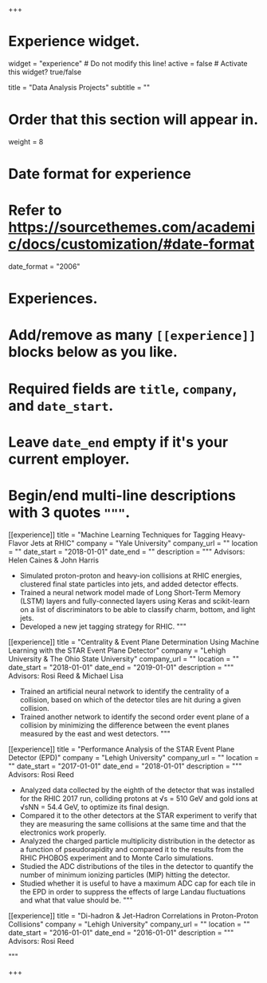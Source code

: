+++
# Experience widget.
widget = "experience"  # Do not modify this line!
active = false  # Activate this widget? true/false

title = "Data Analysis Projects"
subtitle = ""

# Order that this section will appear in.
weight = 8

# Date format for experience
#   Refer to https://sourcethemes.com/academic/docs/customization/#date-format
date_format = "2006"

# Experiences.
#   Add/remove as many `[[experience]]` blocks below as you like.
#   Required fields are `title`, `company`, and `date_start`.
#   Leave `date_end` empty if it's your current employer.
#   Begin/end multi-line descriptions with 3 quotes `"""`.
[[experience]]
  title = "Machine Learning Techniques for Tagging Heavy-Flavor Jets at RHIC"
  company = "Yale University"
  company_url = ""
  location = ""
  date_start = "2018-01-01"
  date_end = ""
  description = """
  Advisors: Helen Caines & John Harris
  
  * Simulated proton-proton and heavy-ion collisions at RHIC energies, clustered final state particles into jets, and added detector effects.
  * Trained a neural network model made of Long Short-Term Memory (LSTM) layers and fully-connected layers using Keras and scikit-learn on a list of discriminators to be able to classify charm, bottom, and light jets.
  * Developed a new jet tagging strategy for RHIC.
  """

[[experience]]
  title = "Centrality & Event Plane Determination Using Machine Learning with the STAR Event Plane Detector"
  company = "Lehigh University & The Ohio State University"
  company_url = ""
  location = ""
  date_start = "2018-01-01"
  date_end = "2019-01-01"
  description = """
  Advisors: Rosi Reed & Michael Lisa
  
  * Trained an artificial neural network to identify the centrality of a collision, based on which of the detector tiles are hit during a given collision.
  * Trained another network to identify the second order event plane of a collision by minimizing the difference between the event planes measured by the east and west detectors.
  """
  
[[experience]]
  title = "Performance Analysis of the STAR Event Plane Detector (EPD)"
  company = "Lehigh University"
  company_url = ""
  location = ""
  date_start = "2017-01-01"
  date_end = "2018-01-01"
  description = """
  Advisors: Rosi Reed
  
  * Analyzed data collected by the eighth of the detector that was installed for the RHIC 2017 run, colliding protons at √s = 510 GeV and gold ions at √sNN = 54.4 GeV, to optimize its final design.
  * Compared it to the other detectors at the STAR experiment to verify that they are measuring the same collisions at the same time and that the electronics work properly.
  * Analyzed the charged particle multiplicity distribution in the detector as a function of pseudorapidity and compared it to the results from the RHIC PHOBOS experiment and to Monte Carlo simulations.
  * Studied the ADC distributions of the tiles in the detector to quantify the number of minimum ionizing particles (MIP) hitting the detector.
  * Studied whether it is useful to have a maximum ADC cap for each tile in the EPD in order to suppress the effects of large Landau fluctuations and what that value should be.
  """
  
[[experience]]
  title = "Di-hadron & Jet-Hadron Correlations in Proton-Proton Collisions"
  company = "Lehigh University"
  company_url = ""
  location = ""
  date_start = "2016-01-01"
  date_end = "2016-01-01"
  description = """
  Advisors: Rosi Reed
  
  """

+++
